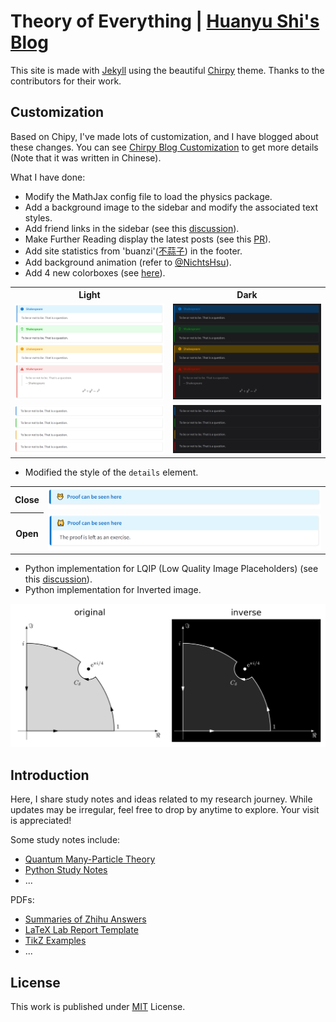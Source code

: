 # Theory of Everything | [Huanyu Shi's Blog](https://huanyushi.github.io/) 

This site is made with [Jekyll](https://jekyllrb.com/) using the beautiful [Chirpy](https://github.com/cotes2020/jekyll-theme-chirpy/) theme. Thanks to the contributors for their work.

## Customization
Based on Chipy, I've made lots of customization, and I have blogged about these changes. You can see [Chirpy Blog Customization](https://huanyushi.github.io/posts/Chirpy-Blog-Customization/) to get more details (Note that it was written in Chinese).

What I have done:
- Modify the MathJax config file to load the physics package.
- Add a background image to the sidebar and modify the associated text styles.
- Add friend links in the sidebar (see this [discussion](https://github.com/cotes2020/jekyll-theme-chirpy/discussions/1677)).
- Make Further Reading display the latest posts (see this [PR](https://github.com/cotes2020/jekyll-theme-chirpy/pull/1699)).
- Add site statistics from 'buanzi'([不蒜子](https://busuanzi.ibruce.info/)) in the footer.
- Add background animation (refer to [@NichtsHsu](https://nihil.cc/)).
- Add 4 new colorboxes (see [here](https://huanyushi.github.io/posts/Chirpy-Blog-Customization/#8-%E5%A2%9E%E5%8A%A0-4-%E4%B8%AA%E6%96%B0%E7%9A%84-colorbox)).

<table>
<tr>
   <th>Light</th>
   <th>Dark</th>
</tr>
<tr>
<td><img src="assets/img/readme/colorbox-light.PNG" alt="colorbox-light"></td>
<td><img src="assets/img/readme/colorbox-dark.PNG" alt="colorbox-dark"></td>
</tr>
<tr>
<td><img src="assets/img/readme/colorbox-notitle-light.PNG" alt="colorbox-notitle-light"></td>
<td><img src="assets/img/readme/colorbox-notitle-dark.PNG" alt="colorbox-notitle-dark"></td>
</tr>
</table>

- Modified the style of the `details` element.

<table>
    <tr>
        <th>Close</th>
        <td><img src="assets/img/readme/details-close.PNG" alt="details-close"></td>
    </tr>
    <tr>
        <th>Open</th>
        <td><img src="assets/img/readme/details-open.PNG" alt="details-open"></td>
    </tr>
</table>

- Python implementation for LQIP (Low Quality Image Placeholders) (see this [discussion](https://github.com/cotes2020/jekyll-theme-chirpy/discussions/1685)).
- Python implementation for Inverted image.

<img src="assets/img/readme/inverse.png" alt="inverse-python">

## Introduction
Here, I share study notes and ideas related to my research journey. While updates may be irregular, feel free to drop by anytime to explore. Your visit is appreciated!

Some study notes include:

- [Quantum Many-Particle Theory](https://huanyushi.github.io/categories/quantum-many-particle-theory/)
- [Python Study Notes](https://huanyushi.github.io/categories/python/)
- ...

PDFs:
- [Summaries of Zhihu Answers](https://huanyushi.github.io/posts/Mathematics-For-Zhihu/)
- [LaTeX Lab Report Template](https://huanyushi.github.io/posts/LabReport-Template/)
- [TikZ Examples](https://huanyushi.github.io/posts/Tikz-Example-Contour-Integration/)
- ...

## License

This work is published under [MIT](LICENSE) License.